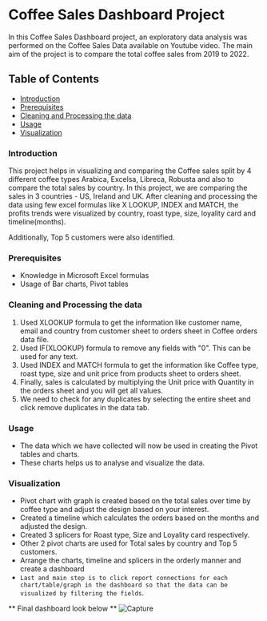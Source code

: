 # Coffee Sales Dashboard Project
In this Coffee Sales Dashboard project, an exploratory data analysis was performed on the Coffee Sales Data available on Youtube video. The main aim of the project is to compare the total coffee sales from 2019 to 2022.


## Table of Contents

- [Introduction](#introduction)
- [Prerequisites](#Prerequisites)
- [Cleaning and Processing the data](#Cleaning_and_Processing_the_data)
- [Usage](#Usage)
- [Visualization](#Visualization)

### Introduction

This project helps in visualizing and comparing the Coffee sales split by 4 different coffee types Arabica, Excelsa, Libreca, Robusta and also to compare the total sales by country. In this project, we are comparing the sales in 3 countries - US, Ireland and UK. After cleaning and processing the data using few excel formulas like X LOOKUP, INDEX and MATCH, the profits trends were visualized by country, roast type, size, loyality card and timeline(months).

Additionally, Top 5 customers were also identified.

### Prerequisites

* Knowledge in Microsoft Excel formulas
* Usage of Bar charts, Pivot tables

###  Cleaning and Processing the data

1. Used XLOOKUP formula to get the information like customer name, email and country from customer sheet to orders sheet in Coffee orders data file.
2. Used IF(XLOOKUP) formula to remove any fields with "0". This can be used for any text.
3. Used INDEX and MATCH formula to get the information like Coffee type, roast type, size and unit price from products sheet to orders sheet.
4. Finally, sales is calculated by multiplying the Unit price with Quantity in the orders sheet and you will get all values.
5. We need to check for any duplicates by selecting the entire sheet and click remove duplicates in the data tab.

### Usage

* The data which we have collected will now be used in creating the Pivot tables and charts.
* These charts helps us to analyse and visualize the data.

### Visualization

* Pivot chart with graph is created based on the total sales over time by coffee type and adjust the design based on your interest.
* Created a timeline which calculates the orders based on the months and adjusted the design.
* Created 3 splicers for Roast type, Size and Loyality card respectively.
* Other 2 pivot charts are used for Total sales by country and Top 5 customers.
* Arrange the charts, timeline and splicers in the orderly manner and create a dashboard
* ```Last and main step is to click report connections for each chart/table/graph in the dashboard so that the data can be visualized by filtering the fields```.
  
** Final dashboard look below **
  ![Capture](https://github.com/user-attachments/assets/612ca02c-3a64-4ec9-aada-92f6d1be352f)
 
